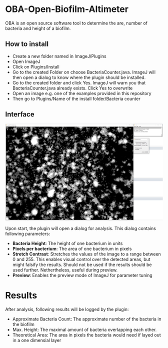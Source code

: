 # OBA-Open-Biofilm-Altimeter
OBA is an open source software tool to determine the are, number of bacteria and height of a biofilm.

## How to install
* Create a new folder named in ImageJ/Plugins 
* Open ImageJ
* Click on Plugins/Install
* Go to the created Folder on choose BacteriaCounter.java. ImageJ will then open a dialog to know where the plugin should be installed.
* Go to the created folder and click Yes. ImageJ will warn you that BacteriaCounter.java already exists. Click Yes to overwrite
* Open an image e.g. one of the examples provided in this repository
* Then go to Plugins/Name of the install folder/Bacteria counter

## Interface
![Image of the interface](https://raw.githubusercontent.com/SilMon/OBA-Open-Biofilm-Altimeter/master/bactCounter.PNG "The Interface of the Plugin")

Upon start, the plugin will open a dialog for analysis. This dialog contains following parameters:
* **Bacteria Height**: The height of one bacterium in units
* **Pixels per bacterium**: The area of one bacterium in pixels
* **Stretch Contrast**: Stretches the values of the image to a range between 0 and 255. This enables visual control over the detected areas, but might falsify the results. Should not be used if the results should be used further. Nethertheless, useful during preview.
* **Preview**: Enables the preview mode of ImageJ for parameter tuning
# Results
After analysis, following results will be logged by the plugin:
* Approximate Bacteria Count: The approximate number of the bacteria in the biofilm
* Max. Height: The maximal amount of bacteria overlapping each other.
* Theoretical Area: The area in pixels the bacteria would need if layed out in a one dimensial layer
